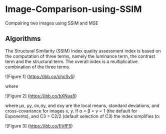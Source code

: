 # Image-Comparison-using-SSIM
Compairing two images using SSIM and MSE

## Algorithms
The Structural Similarity (SSIM) Index quality assessment index is based on the computation of three terms, namely the luminance term, the contrast term and the structural term. The overall index is a multiplicative combination of the three terms.

![Figure 1]
(https://ibb.co/chcSv5)

where

![Figure 2]
(https://ibb.co/bXNua5)

where μx, μy, σx,σy, and σxy are the local means, standard deviations, and cross-covariance for images x, y. If α = β = γ = 1 (the default for Exponents), and C3 = C2/2 (default selection of C3) the index simplifies to:

![Figure 3]
(https://ibb.co/fjVfF5)
